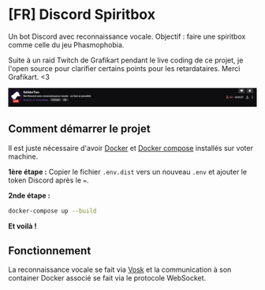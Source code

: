 # [FR] Discord Spiritbox

Un bot Discord avec reconnaissance vocale. Objectif : faire une spiritbox comme celle du jeu Phasmophobia.

Suite à un raid Twitch de Grafikart pendant le live coding de ce projet, je l'open source pour clarifier certains points pour les retardataires. Merci Grafikart. <3

![Youpi](Trophee_pour_Ilshi.png)

## Comment démarrer le projet

Il est juste nécessaire d'avoir [Docker](https://www.docker.com) et [Docker compose](https://docs.docker.com/compose) installés sur voter machine.

**1ère étape :** Copier le fichier `.env.dist` vers un nouveau `.env` et ajouter le token Discord après le `=`.

**2nde étape :**

```bash
docker-compose up --build
```

**Et voilà !**

## Fonctionnement

La reconnaissance vocale se fait via [Vosk](https://alphacephei.com/vosk) et la communication à son container Docker associé se fait via le protocole WebSocket.
